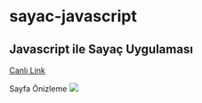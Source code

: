 # sayac-javascript
## Javascript ile Sayaç Uygulaması
[Canlı Link](https://sayac-enespolat.surge.sh/)


Sayfa Önizleme
![](https://i.ibb.co/k24Kqvp/kamil.png)
